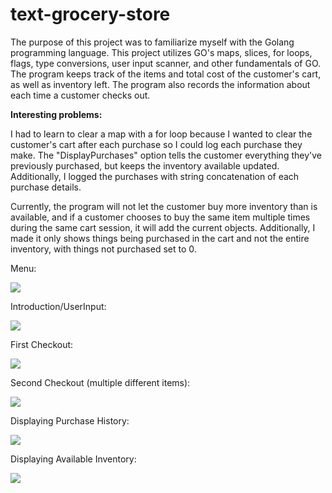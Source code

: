 # text-grocery-store

The purpose of this project was to familiarize myself with the Golang programming language. This project utilizes GO's maps, slices, for loops, flags, type conversions, user input scanner, and other fundamentals of GO. The program keeps track of the items and total cost of the customer's cart, as well as inventory left. The program also records the information about each time a customer checks out. 

**Interesting problems:**

I had to learn to clear a map with a for loop because I wanted to clear the customer's cart after each purchase so I could log each purchase they make. The "DisplayPurchases" option tells the customer everything they've previously purchased, but keeps the inventory available updated. Additionally, I logged the purchases with string concatenation of each purchase details. 

Currently, the program will not let the customer buy more inventory than is available, and if a customer chooses to buy the same item multiple times during the same cart session, it will add the current objects. Additionally, I made it only shows things being purchased in the cart and not the entire inventory, with things not purchased set to 0. 


Menu:

![](Screenshots/MenuDisplay.png)

Introduction/UserInput:

![](Screenshots/Introduction:UserInput.png)

First Checkout:

![](Screenshots/FirstCheckout.png)

Second Checkout (multiple different items):

![](Screenshots/SecondCheckout(multiple%20items).png)

Displaying Purchase History:

![](Screenshots/DisplayingPurchaseHistory.png)

Displaying Available Inventory:

![](Screenshots/DisplayingAvailableInventory.png)


